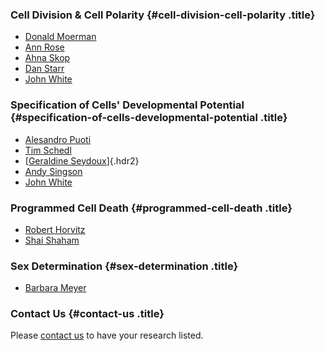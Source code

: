 ### Cell Division & Cell Polarity {#cell-division-cell-polarity .title}

-   [Donald Moerman](http://www.zoology.ubc.ca/%7Ealorch/homepage.php)
-   [Ann Rose](http://genekit.medgen.ubc.ca/index.html)
-   [Ahna Skop](http://skoplab.weebly.com/)
-   [Dan Starr](http://www.mcb.ucdavis.edu/faculty-labs/starr/Index.htm)
-   [John White](http://www.molbio.wisc.edu/white)

### Specification of Cells\' Developmental Potential {#specification-of-cells-developmental-potential .title}

-   [Alesandro
    Puoti](http://commonweb.unifr.ch/biol/pub/zoology/Homepage/Nematode_AP/template/default.asp?page=home)
-   [Tim Schedl](http://genetics.wustl.edu/tslab/index.html)
-   [[Geraldine Seydoux](http://www.bs.jhmi.edu/MBG/SeydouxLab/)]{.hdr2}
-   [Andy Singson](https://www.waksman.rutgers.edu/singson/index.html)
-   [John White](http://www.molbio.wisc.edu/white)

### Programmed Cell Death {#programmed-cell-death .title}

-   [Robert Horvitz](http://web.mit.edu/horvitz/www/)
-   [Shai
    Shaham](http://www.rockefeller.edu/labheads/shaham/labmembers.php)

### Sex Determination {#sex-determination .title}

-   [Barbara Meyer](http://mcb.berkeley.edu/labs/meyer/)

### Contact Us {#contact-us .title}

Please [contact us](contact) to have your research listed.
